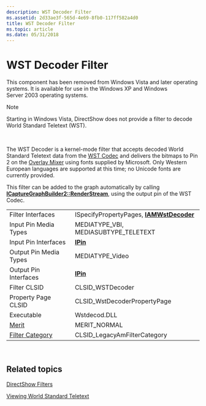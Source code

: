```yaml
---
description: WST Decoder Filter
ms.assetid: 2d33ae3f-565d-4e69-8fb0-117ff582a4d0
title: WST Decoder Filter
ms.topic: article
ms.date: 05/31/2018
---
```


# WST Decoder Filter

This component has been removed from Windows Vista and later operating systems. It is available for use in the Windows XP and Windows Server 2003 operating systems.

> [!Note]  
> Starting in Windows Vista, DirectShow does not provide a filter to decode World Standard Teletext (WST).

 

The WST Decoder is a kernel-mode filter that accepts decoded World Standard Teletext data from the [WST Codec](wst-codec-filter.md) and delivers the bitmaps to Pin 2 on the [Overlay Mixer](overlay-mixer-filter.md) using fonts supplied by Microsoft. Only Western European languages are supported at this time; no Unicode fonts are currently provided.

This filter can be added to the graph automatically by calling [**ICaptureGraphBuilder2::RenderStream**](/windows/desktop/api/Strmif/nf-strmif-icapturegraphbuilder2-renderstream), using the output pin of the WST Codec.



|                                          |                                                               |
|------------------------------------------|---------------------------------------------------------------|
| Filter Interfaces                        | ISpecifyPropertyPages, [**IAMWstDecoder**](/previous-versions/windows/desktop/api/Iwstdec/nn-iwstdec-iamwstdecoder) |
| Input Pin Media Types                    | MEDIATYPE\_VBI, MEDIASUBTYPE\_TELETEXT                        |
| Input Pin Interfaces                     | [**IPin**](/windows/desktop/api/Strmif/nn-strmif-ipin)                                          |
| Output Pin Media Types                   | MEDIATYPE\_Video                                              |
| Output Pin Interfaces                    | [**IPin**](/windows/desktop/api/Strmif/nn-strmif-ipin)                                          |
| Filter CLSID                             | CLSID\_WSTDecoder                                             |
| Property Page CLSID                      | CLSID\_WstDecoderPropertyPage                                 |
| Executable                               | Wstdecod.DLL                                                  |
| [Merit](merit.md)                       | MERIT\_NORMAL                                                 |
| [Filter Category](filter-categories.md) | CLSID\_LegacyAmFilterCategory                                 |



 

## Related topics

<dl> <dt>

[DirectShow Filters](directshow-filters.md)
</dt> <dt>

[Viewing World Standard Teletext](viewing-world-standard-teletext.md)
</dt> </dl>

 

 



